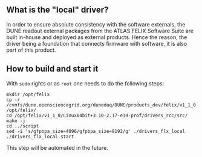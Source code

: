 ## What is the "local" driver?
In order to ensure absolute consistency with the software externals, the DUNE readout external packages from the ATLAS FELIX Software Suite are built in-house and deployed as external products. Hence the reason, the driver being a foundation that connects firmware with software, it is also part of this product.

## How to build and start it
With `sudo` rights or as `root` one needs to do the following steps:
```
mkdir /opt/felix
cp -r /cvmfs/dune.opensciencegrid.org/dunedaq/DUNE/products_dev/felix/v1_1_0 /opt/felix/
cd /opt/felix/v1_1_0/Linux64bit+3.10-2.17-e19-prof/drivers_rcc/src/
make -j
cd ../script
sed -i 's/gfpbpa_size=4096/gfpbpa_size=8192/g' ./drivers_flx_local
./drivers_flx_local start
```

This step will be automated in the future.